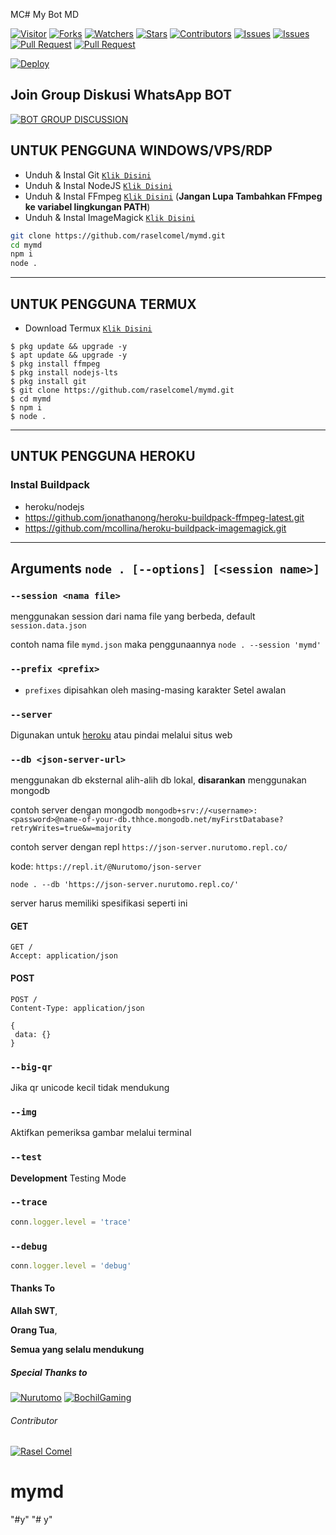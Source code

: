 MC# My Bot MD

<a href="https://visitor-badge.glitch.me/badge?page_id=raselcomel/mymd"><img title="Visitor" src="https://visitor-badge.glitch.me/badge?page_id=raselcomel/mymd"></a>
<a href="https://github.com/raselcomel/mymd/network/members"><img title="Forks" src="https://img.shields.io/github/forks/raselcomel/mymd?label=Forks&color=blue&style=flat-square"></a>
<a href="https://github.com/raselcomel/mymd/watchers"><img title="Watchers" src="https://img.shields.io/github/watchers/raselcomel/mymd?label=Watchers&color=green&style=flat-square"></a>
<a href="https://github.com/raselcomel/mymd/stargazers"><img title="Stars" src="https://img.shields.io/github/stars/raselcomel/mymd?label=Stars&color=yellow&style=flat-square"></a>
<a href="https://github.com/raselcomel/mymd/graphs/contributors"><img title="Contributors" src="https://img.shields.io/github/contributors/raselcomel/mymd?label=Contributors&color=blue&style=flat-square"></a>
<a href="https://github.com/raselcomel/mymd/issues"><img title="Issues" src="https://img.shields.io/github/issues/raselcomel/mymd?label=Issues&color=success&style=flat-square"></a>
<a href="https://github.com/raselcomel/mymd/issues?q=is%3Aissue+is%3Aclosed"><img title="Issues" src="https://img.shields.io/github/issues-closed/raselcomel/mymd?label=Issues&color=red&style=flat-square"></a>
<a href="https://github.com/raselcomel/mymd/pulls"><img title="Pull Request" src="https://img.shields.io/github/issues-pr/raselcomel/mymd?label=PullRequest&color=success&style=flat-square"></a>
<a href="https://github.com/raselcomel/mymd/pulls?q=is%3Apr+is%3Aclosed"><img title="Pull Request" src="https://img.shields.io/github/issues-pr-closed/raselcomel/mymd?label=PullRequest&color=red&style=flat-square"></a>


[![Deploy](https://www.herokucdn.com/deploy/button.svg)](https://heroku.com/deploy?template=https://github.com/raselcomel/mymd)
## Join Group Diskusi WhatsApp BOT
[![BOT GROUP DISCUSSION](https://img.shields.io/badge/WhatsApp%20Group-25D366?style=for-the-badge&logo=whatsapp&logoColor=white)](https://chat.whatsapp.com/BVmECclaym2KcMv9DTDmMa) 

## UNTUK PENGGUNA WINDOWS/VPS/RDP

* Unduh & Instal Git [`Klik Disini`](https://git-scm.com/downloads)
* Unduh & Instal NodeJS [`Klik Disini`](https://nodejs.org/en/download)
* Unduh & Instal FFmpeg [`Klik Disini`](https://ffmpeg.org/download.html) (**Jangan Lupa Tambahkan FFmpeg ke variabel lingkungan PATH**)
* Unduh & Instal ImageMagick [`Klik Disini`](https://imagemagick.org/script/download.php)

```bash
git clone https://github.com/raselcomel/mymd.git
cd mymd 
npm i
node .
```

---------

## UNTUK PENGGUNA TERMUX

* Download Termux [`Klik Disini`](https://github.com/termux/termux-app/releases/download/v0.118.0/termux-app_v0.118.0+github-debug_universal.apk)

```
$ pkg update && upgrade -y
$ apt update && upgrade -y
$ pkg install ffmpeg
$ pkg install nodejs-lts
$ pkg install git
$ git clone https://github.com/raselcomel/mymd.git
$ cd mymd
$ npm i
$ node .
```
---------
## UNTUK PENGGUNA HEROKU

### Instal Buildpack
* heroku/nodejs
* https://github.com/jonathanong/heroku-buildpack-ffmpeg-latest.git
* https://github.com/mcollina/heroku-buildpack-imagemagick.git

---------

## Arguments `node . [--options] [<session name>]` 

### `--session <nama file>`

menggunakan session dari nama file yang berbeda, default `session.data.json`

contoh nama file `mymd.json` maka penggunaannya `node . --session 'mymd'`

### `--prefix <prefix>`

* `prefixes` dipisahkan oleh masing-masing karakter
Setel awalan

### `--server`

Digunakan untuk [heroku](https://heroku.com/) atau pindai melalui situs web

### `--db <json-server-url>`

menggunakan db eksternal alih-alih db lokal, **disarankan** menggunakan mongodb

contoh server dengan mongodb `mongodb+srv://<username>:<password>@name-of-your-db.thhce.mongodb.net/myFirstDatabase?retryWrites=true&w=majority`

contoh server dengan repl `https://json-server.nurutomo.repl.co/`

kode: `https://repl.it/@Nurutomo/json-server`

`node . --db 'https://json-server.nurutomo.repl.co/'`

server harus memiliki spesifikasi seperti ini

#### GET

```http
GET /
Accept: application/json
```

#### POST

```http
POST /
Content-Type: application/json

{
 data: {}
}
```

### `--big-qr`

Jika qr unicode kecil tidak mendukung

### `--img`

Aktifkan pemeriksa gambar melalui terminal

### `--test`

**Development** Testing Mode

### `--trace`

```js
conn.logger.level = 'trace'
```

### `--debug`

```js
conn.logger.level = 'debug'
```
#### Thanks To 
**Allah SWT**,

**Orang Tua**,

**Semua yang selalu mendukung**


##### Special Thanks to
[![Nurutomo](https://github.com/Nurutomo.png?size=100)](https://github.com/Nurutomo)
[![BochilGaming](https://github.com/BochilGaming.png?size=100)](https://github.com/BochilGaming)

###### Contributor
[![Rasel Comel](https://github.com/raselcomel.png?size=100)](https://github.com/raselcomel)
# mymd
"#y" 
"# y" 
